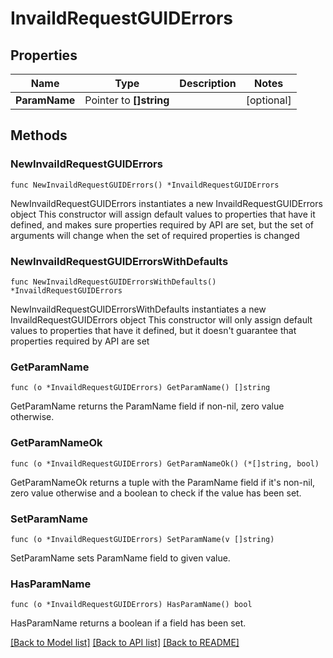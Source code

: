 # InvaildRequestGUIDErrors

## Properties

Name | Type | Description | Notes
------------ | ------------- | ------------- | -------------
**ParamName** | Pointer to **[]string** |  | [optional] 

## Methods

### NewInvaildRequestGUIDErrors

`func NewInvaildRequestGUIDErrors() *InvaildRequestGUIDErrors`

NewInvaildRequestGUIDErrors instantiates a new InvaildRequestGUIDErrors object
This constructor will assign default values to properties that have it defined,
and makes sure properties required by API are set, but the set of arguments
will change when the set of required properties is changed

### NewInvaildRequestGUIDErrorsWithDefaults

`func NewInvaildRequestGUIDErrorsWithDefaults() *InvaildRequestGUIDErrors`

NewInvaildRequestGUIDErrorsWithDefaults instantiates a new InvaildRequestGUIDErrors object
This constructor will only assign default values to properties that have it defined,
but it doesn't guarantee that properties required by API are set

### GetParamName

`func (o *InvaildRequestGUIDErrors) GetParamName() []string`

GetParamName returns the ParamName field if non-nil, zero value otherwise.

### GetParamNameOk

`func (o *InvaildRequestGUIDErrors) GetParamNameOk() (*[]string, bool)`

GetParamNameOk returns a tuple with the ParamName field if it's non-nil, zero value otherwise
and a boolean to check if the value has been set.

### SetParamName

`func (o *InvaildRequestGUIDErrors) SetParamName(v []string)`

SetParamName sets ParamName field to given value.

### HasParamName

`func (o *InvaildRequestGUIDErrors) HasParamName() bool`

HasParamName returns a boolean if a field has been set.


[[Back to Model list]](../README.md#documentation-for-models) [[Back to API list]](../README.md#documentation-for-api-endpoints) [[Back to README]](../README.md)


